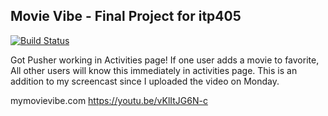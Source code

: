## Movie Vibe - Final Project for itp405

[![Build Status](https://travis-ci.org/LonginusDi/final.svg?branch=master)](https://travis-ci.org/LonginusDi/final)

Got Pusher working in Activities page! If one user adds a movie to favorite, All other users will know this immediately in activities page. This is an addition to my screencast since I uploaded the video on Monday.

mymovievibe.com
https://youtu.be/vKlItJG6N-c